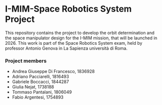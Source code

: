 # I-MIM-Space Robotics System Project
This repository contains the project to develop the orbit determination and the space manipulator design for the I-MIM mission, that will be launched in 2026. This work is part of the Space Robotics System exam, held by professor Antonio Genova in La Sapienza università di Roma.

### Project members
* Andrea Giuseppe Di Francesco, 1836928
* Adriano Pacciarelli, 1816493
* Gabriele Boccacci, 1844287
* Giulia Nejat, 1738188
* Tommaso Pantalani, 1806049
* Fabio Argentesi, 1754893